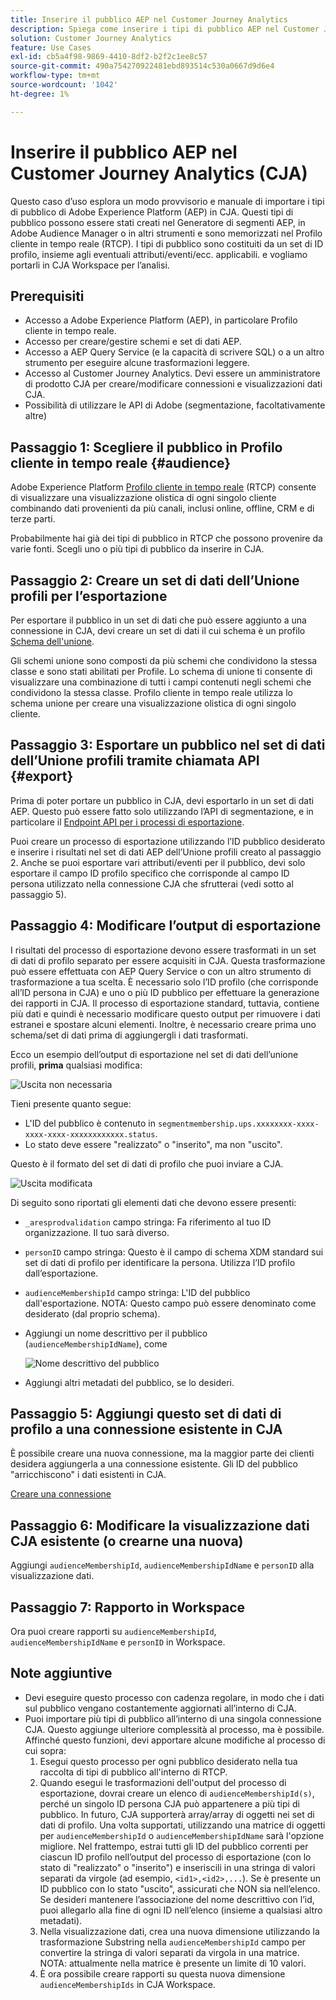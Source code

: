 ```yaml
---
title: Inserire il pubblico AEP nel Customer Journey Analytics
description: Spiega come inserire i tipi di pubblico AEP nel Customer Journey Analytics per ulteriori analisi.
solution: Customer Journey Analytics
feature: Use Cases
exl-id: cb5a4f98-9869-4410-8df2-b2f2c1ee8c57
source-git-commit: 490a754270922481ebd893514c530a0667d9d6e4
workflow-type: tm+mt
source-wordcount: '1042'
ht-degree: 1%

---
```


# Inserire il pubblico AEP nel Customer Journey Analytics (CJA)

Questo caso d’uso esplora un modo provvisorio e manuale di importare i tipi di pubblico di Adobe Experience Platform (AEP) in CJA. Questi tipi di pubblico possono essere stati creati nel Generatore di segmenti AEP, in Adobe Audience Manager o in altri strumenti e sono memorizzati nel Profilo cliente in tempo reale (RTCP). I tipi di pubblico sono costituiti da un set di ID profilo, insieme agli eventuali attributi/eventi/ecc. applicabili. e vogliamo portarli in CJA Workspace per l’analisi.

## Prerequisiti 

* Accesso a Adobe Experience Platform (AEP), in particolare Profilo cliente in tempo reale.
* Accesso per creare/gestire schemi e set di dati AEP.
* Accesso a AEP Query Service (e la capacità di scrivere SQL) o a un altro strumento per eseguire alcune trasformazioni leggere.
* Accesso al Customer Journey Analytics. Devi essere un amministratore di prodotto CJA per creare/modificare connessioni e visualizzazioni dati CJA.
* Possibilità di utilizzare le API di Adobe (segmentazione, facoltativamente altre)

## Passaggio 1: Scegliere il pubblico in Profilo cliente in tempo reale {#audience}

Adobe Experience Platform [Profilo cliente in tempo reale](https://experienceleague.adobe.com/docs/experience-platform/profile/home.html?lang=it) (RTCP) consente di visualizzare una visualizzazione olistica di ogni singolo cliente combinando dati provenienti da più canali, inclusi online, offline, CRM e di terze parti.

Probabilmente hai già dei tipi di pubblico in RTCP che possono provenire da varie fonti. Scegli uno o più tipi di pubblico da inserire in CJA.

## Passaggio 2: Creare un set di dati dell’Unione profili per l’esportazione

Per esportare il pubblico in un set di dati che può essere aggiunto a una connessione in CJA, devi creare un set di dati il cui schema è un profilo [Schema dell&#39;unione](https://experienceleague.adobe.com/docs/experience-platform/profile/union-schemas/union-schema.html?lang=en#understanding-union-schemas).

Gli schemi unione sono composti da più schemi che condividono la stessa classe e sono stati abilitati per Profile. Lo schema di unione ti consente di visualizzare una combinazione di tutti i campi contenuti negli schemi che condividono la stessa classe. Profilo cliente in tempo reale utilizza lo schema unione per creare una visualizzazione olistica di ogni singolo cliente.

## Passaggio 3: Esportare un pubblico nel set di dati dell’Unione profili tramite chiamata API {#export}

Prima di poter portare un pubblico in CJA, devi esportarlo in un set di dati AEP. Questo può essere fatto solo utilizzando l’API di segmentazione, e in particolare il [Endpoint API per i processi di esportazione](https://experienceleague.adobe.com/docs/experience-platform/segmentation/api/export-jobs.html?lang=en).

Puoi creare un processo di esportazione utilizzando l’ID pubblico desiderato e inserire i risultati nel set di dati AEP dell’Unione profili creato al passaggio 2. Anche se puoi esportare vari attributi/eventi per il pubblico, devi solo esportare il campo ID profilo specifico che corrisponde al campo ID persona utilizzato nella connessione CJA che sfrutterai (vedi sotto al passaggio 5).

## Passaggio 4: Modificare l’output di esportazione

I risultati del processo di esportazione devono essere trasformati in un set di dati di profilo separato per essere acquisiti in CJA.  Questa trasformazione può essere effettuata con AEP Query Service o con un altro strumento di trasformazione a tua scelta.  È necessario solo l’ID profilo (che corrisponde all’ID persona in CJA) e uno o più ID pubblico per effettuare la generazione dei rapporti in CJA. Il processo di esportazione standard, tuttavia, contiene più dati e quindi è necessario modificare questo output per rimuovere i dati estranei e spostare alcuni elementi.  Inoltre, è necessario creare prima uno schema/set di dati prima di aggiungergli i dati trasformati.

Ecco un esempio dell’output di esportazione nel set di dati dell’unione profili, **prima** qualsiasi modifica:

![Uscita non necessaria](assets/export-unedited.png)

Tieni presente quanto segue:

* L&#39;ID del pubblico è contenuto in `segmentmembership.ups.xxxxxxxx-xxxx-xxxx-xxxx-xxxxxxxxxxxx.status`.
* Lo stato deve essere &quot;realizzato&quot; o &quot;inserito&quot;, ma non &quot;uscito&quot;.

Questo è il formato del set di dati di profilo che puoi inviare a CJA.

![Uscita modificata](assets/export-edited.png)

Di seguito sono riportati gli elementi dati che devono essere presenti:

* `_aresprodvalidation` campo stringa: Fa riferimento al tuo ID organizzazione. Il tuo sarà diverso.
* `personID` campo stringa: Questo è il campo di schema XDM standard sui set di dati di profilo per identificare la persona. Utilizza l’ID profilo dall’esportazione.
* `audienceMembershipId` campo stringa: L&#39;ID del pubblico dall&#39;esportazione.  NOTA: Questo campo può essere denominato come desiderato (dal proprio schema).
* Aggiungi un nome descrittivo per il pubblico (`audienceMembershipIdName`), come

   ![Nome descrittivo del pubblico](assets/audience-name.png)

* Aggiungi altri metadati del pubblico, se lo desideri.

## Passaggio 5: Aggiungi questo set di dati di profilo a una connessione esistente in CJA

È possibile creare una nuova connessione, ma la maggior parte dei clienti desidera aggiungerla a una connessione esistente. Gli ID del pubblico &quot;arricchiscono&quot; i dati esistenti in CJA.

[Creare una connessione](/help/connections/create-connection.md)

## Passaggio 6: Modificare la visualizzazione dati CJA esistente (o crearne una nuova)

Aggiungi `audienceMembershipId`, `audienceMembershipIdName` e `personID` alla visualizzazione dati.

## Passaggio 7: Rapporto in Workspace

Ora puoi creare rapporti su `audienceMembershipId`, `audienceMembershipIdName` e `personID` in Workspace.

## Note aggiuntive

* Devi eseguire questo processo con cadenza regolare, in modo che i dati sul pubblico vengano costantemente aggiornati all’interno di CJA.
* Puoi importare più tipi di pubblico all’interno di una singola connessione CJA. Questo aggiunge ulteriore complessità al processo, ma è possibile. Affinché questo funzioni, devi apportare alcune modifiche al processo di cui sopra:
   1. Esegui questo processo per ogni pubblico desiderato nella tua raccolta di tipi di pubblico all&#39;interno di RTCP.
   1. Quando esegui le trasformazioni dell&#39;output del processo di esportazione, dovrai creare un elenco di `audienceMembershipId(s)`, perché un singolo ID persona CJA può appartenere a più tipi di pubblico. In futuro, CJA supporterà array/array di oggetti nei set di dati di profilo. Una volta supportati, utilizzando una matrice di oggetti per `audienceMembershipId` o `audienceMembershipIdName` sarà l&#39;opzione migliore. Nel frattempo, estrai tutti gli ID del pubblico correnti per ciascun ID profilo nell’output del processo di esportazione (con lo stato di &quot;realizzato&quot; o &quot;inserito&quot;) e inseriscili in una stringa di valori separati da virgole (ad esempio, `<id1>,<id2>,...`).  Se è presente un ID pubblico con lo stato &quot;uscito&quot;, assicurati che NON sia nell’elenco.  Se desideri mantenere l’associazione del nome descrittivo con l’id, puoi allegarlo alla fine di ogni ID nell’elenco (insieme a qualsiasi altro metadati).
   1. Nella visualizzazione dati, crea una nuova dimensione utilizzando la trasformazione Substring nella `audienceMembershipId` campo per convertire la stringa di valori separati da virgola in una matrice. NOTA: attualmente nella matrice è presente un limite di 10 valori.
   1. È ora possibile creare rapporti su questa nuova dimensione `audienceMembershipIds` in CJA Workspace.

